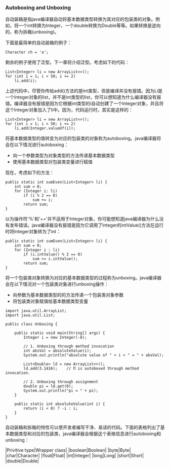 ### Autoboxing and Unboxing

自动装箱是指java编译器自动将基本数据类型转换为其对应的包装类的对象。例如，将一个int转换为Integer，一个double转换为Double等等。如果转换是逆向的，称为拆箱(unboxing)。

下面是最简单的自动装箱的例子：

```
Character ch = 'a';

```

剩余的例子使用了泛型。下一章将介绍泛型。考虑如下的代码：

```
List<Integer> li = new ArrayList<>();
for (int i = 1; i < 50; i += 2)
    li.add(i);

```

上述代码中，尽管你传给add()方法的是int类型，但是编译并没有报错。因为Li是一个Integer对象的list，并不是int类型的list，你可以想知道为什么编译器没有报错。编译器没有报错是因为它根据int类型的i自动创建了一个Integer对象，并且将这个Integer对象加入了li中。因为，代码运行时，其实是这样的：

```
List<Integer> li = new ArrayList<>();
for (int i = 1; i < 50; i += 2)
    li.add(Integer.valueOf(i));

```

将基本数据类型的值转变为对应的包装类的对象称为autoboxing。java编译器将会在以下情况进行autoboxing：

* 向一个参数类型为对象类型的方法传递基本数据类型
* 使用基本数据类型对包装类变量进行赋值


现在，考虑如下的方法：

```
public static int sumEven(List<Integer> li) {
    int sum = 0;
    for (Integer i: li)
        if (i % 2 == 0)
            sum += i;
        return sum;
}

```

以为操作符'%'和'+='并不适用于Integer对象，你可能想知道java编译器为什么没有发布错误。java编译器没有报错是因为它调用了Integer的intValue()方法在运行时将Integer对象转为了int：

```
public static int sumEven(List<Integer> li) {
    int sum = 0;
    for (Integer i : li)
        if (i.intValue() % 2 == 0)
            sum += i.intValue();
        return sum;
}

```

将一个包装类对象转换为对应的基本数据类型的过程称为unboxing。java编译器会在以下情况对一个包装类对象进行unboxing操作：

* 向参数为基本数据类型的的方法传递一个包装类对象参数
* 将包装类对象赋值给基本数据类型变量


```
import java.util.ArrayList;
import java.util.List;

public class Unboxing {

    public static void main(String[] args) {
        Integer i = new Integer(-8);

        // 1. Unboxing through method invocation
        int absVal = absoluteValue(i);
        System.out.println("absolute value of " + i + " = " + absVal);

        List<Double> ld = new ArrayList<>();
        ld.add(3.1416);    // Π is autoboxed through method invocation.

        // 2. Unboxing through assignment
        double pi = ld.get(0);
        System.out.println("pi = " + pi);
    }

    public static int absoluteValue(int i) {
        return (i < 0) ? -i : i;
    }
}

```


自动装箱和拆箱的特性可以使开发者编写干净、易读的代码。下面的表格列出了基本数据类型和对应的包装类，java编译器会根据这个表格信息进行autoboxing和unboxing：

|Privitive type|Wrapper class|
|boolean|Boolean|
|byte|Byte|
|char|Character|
|float|Float|
|int|Integer|
|long|Long|
|short|Short|
|double|Double|

























